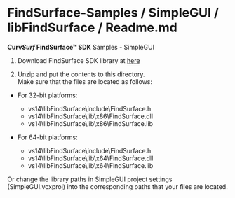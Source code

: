 # FindSurface-Samples / SimpleGUI / libFindSurface / Readme.md
**Curv*Surf* FindSurface™ SDK** Samples - SimpleGUI

1. Download FindSurface SDK library at [here](https://developers.curvsurf.com/downloads.jsp)

2. Unzip and put the contents to this directory.      
Make sure that the files are located as follows:

- For 32-bit platforms:
	- vs14\libFindSurface\include\FindSurface.h
	- vs14\libFindSurface\lib\x86\FindSurface.dll
	- vs14\libFindSurface\lib\x86\FindSurface.lib

- For 64-bit platforms:
	- vs14\libFindSurface\include\FindSurface.h
	- vs14\libFindSurface\lib\x64\FindSurface.dll
	- vs14\libFindSurface\lib\x64\FindSurface.lib

Or change the library paths in SimpleGUI project settings (SimpleGUI.vcxproj) into the corresponding paths that your files are located.
